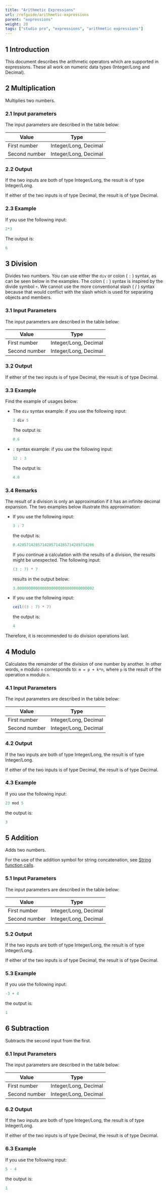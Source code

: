 ```yaml
---
title: "Arithmetic Expressions"
url: /refguide/arithmetic-expressions
parent: "expressions"
weight: 20
tags: ["studio pro", "expressions", "arithmetic expressions"]
---
```


## 1 Introduction

This document describes the arithmetic operators which are supported in expressions. These all work on numeric data types (Integer/Long and Decimal).

## 2 Multiplication

Multiplies two numbers.

### 2.1 Input parameters

The input parameters are described in the table below:

| Value         | Type                  |
| ------------- | --------------------- |
| First number  | Integer/Long, Decimal |
| Second number | Integer/Long, Decimal |

### 2.2 Output

If the two inputs are both of type Integer/Long, the result is of type Integer/Long.

If either of the two inputs is of type Decimal, the result is of type Decimal.

### 2.3 Example

If you use the following input:


```java
2*3
```
The output is:

```java
6
```

## 3 Division

Divides two numbers. You can use either the `div` or colon ( ``:`` ) syntax, as can be seen below in the examples. The colon ( ``:`` ) syntax is inspired by the divide symbol `÷`. We cannot use the more conventional slash ( / ) syntax because that would conflict with the slash which is used for separating objects and members.

### 3.1 Input Parameters

The input parameters are described in the table below:

| Value         | Type                  |
| ------------- | --------------------- |
| First number  | Integer/Long, Decimal |
| Second number | Integer/Long, Decimal |

### 3.2 Output

If either of the two inputs is of type Decimal, the result is of type Decimal.

### 3.3 Example

Find the example of usages below:

* The `div` syntax example: if you use the following input:

  ```java
  3 div 5
  ```

  The output is:

  ```java
  0.6
  ```

* `:` syntax example: if you use the following input:

  ```java
  12 : 3
  ```

  The output is:

  ```java
  4.0
  ```

### 3.4 Remarks

The result of a division is only an approximation if it has an infinite decimal expansion. The two examples below illustrate this approximation: 

* If you use the following input:

	```java
	3 : 7
	```
	
	the output is:
	
	```java
	0.4285714285714285714285714285714286
	```
	
	If you continue a calculation with the results of a division, the results might be unexpected. The following input:
	
	```java
	(3 : 7) * 7
	```
	
	results in the output below:
	
	```java
	3.0000000000000000000000000000000002
	```

* If you use the following input:

    ```java
    ceil((3 : 7) * 7)
    ```

    the output is:

    ```java
    4
    ```

Therefore, it is recommended to do division operations last.

## 4 Modulo

Calculates the remainder of the division of one number by another. In other words, `m` modulo `n` corresponds to: `m = p + k*n`, where `p` is the result of the operation `m` modulo `n`.

### 4.1 Input Parameters

The input parameters are described in the table below:

| Value         | Type                  |
| ------------- | --------------------- |
| First number  | Integer/Long, Decimal |
| Second number | Integer/Long, Decimal |

### 4.2 Output

If the two inputs are both of type Integer/Long, the result is of type Integer/Long.

If either of the two inputs is of type Decimal, the result is of type Decimal.

### 4.3 Example

If you use the following input:

```java
23 mod 5
```

the output is:

```java
3
```
## 5 Addition

Adds two numbers.

For the use of the addition symbol for string concatenation, see [String function calls](string-function-calls).

### 5.1 Input Parameters

The input parameters are described in the table below:

| Value         | Type                  |
| ------------- | --------------------- |
| First number  | Integer/Long, Decimal |
| Second number | Integer/Long, Decimal |

### 5.2 Output

If the two inputs are both of type Integer/Long, the result is of type Integer/Long.

If either of the two inputs is of type Decimal, the result is of type Decimal.

### 5.3 Example

If you use the following input:

```java
-3 + 4
```

the output is:

```java
1
```

## 6 Subtraction

Subtracts the second input from the first.

### 6.1 Input Parameters

The input parameters are described in the table below:

| Value         | Type                  |
| ------------- | --------------------- |
| First number  | Integer/Long, Decimal |
| Second number | Integer/Long, Decimal |

### 6.2 Output

If the two inputs are both of type Integer/Long, the result is of type Integer/Long.

If either of the two inputs is of type Decimal, the result is of type Decimal.

### 6.3 Example

If you use the following input:

```java
5 - 4
```

the output is:

```java
1
```

